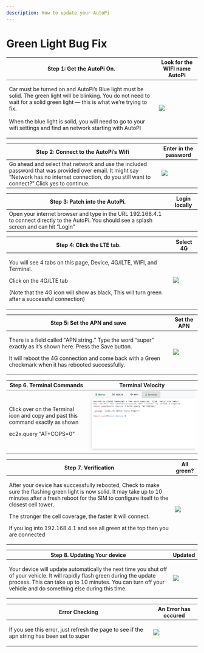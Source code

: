 ```yaml
---
description: How to update your AutoPi
---
```


# Green Light Bug Fix

| Step 1: Get the AutoPi On.                                                                                                                                                                                                                                                                                        | Look for the WIFI name AutoPi                                                                                                                                                               |
| ----------------------------------------------------------------------------------------------------------------------------------------------------------------------------------------------------------------------------------------------------------------------------------------------------------------- | ------------------------------------------------------------------------------------------------------------------------------------------------------------------------------------------- |
| <p>Car must be turned on and AutoPi’s Blue light must be solid. The green light will be blinking. You do not need to wait for a solid green light — this is what we’re trying to fix.<br><br>When the blue light is solid, you will need to go to your wifi settings and find an network starting with AutoPI</p> | ![](https://lh5.googleusercontent.com/X-UUj6Ef9IQ9sXdMstH7iOppgMf-f08fuuTcscbPpZ6EqV8yVrHDKI\_jhLvRIHbDMpVNHHNEdigNSSuEAzfemxR7IfFQwC\_KMnVgkIm-9cf3cllL6Yl77Hkw0uNMowgGqQZoMxG6fHqzX5rkvA) |

| Step 2: Connect to the AutoPi’s Wifi                                                                                                                                                                 | Enter in the password                                                                                                                                                                      |
| ---------------------------------------------------------------------------------------------------------------------------------------------------------------------------------------------------- | ------------------------------------------------------------------------------------------------------------------------------------------------------------------------------------------ |
| Go ahead and select that network and use the included password that was provided over email. It might say “Network has no internet connection, do you still want to connect?” Click yes to continue. | ![](https://lh5.googleusercontent.com/6IIrZVcctd7AXPQGqqTD8GMrJ2UN99WsvyjwUTXIXwAbK82WO30sPYU8-yqD0q8SIgrPAQDb7-i0Gjmo\_LPWQ6RRSNfIEEePGv8MYRXEIcBTZkjcx3oTOusrhwK5KwK4DIbtHXPd3NrCd57C6Q) |

| Step 3: Patch into the AutoPi.                                                                                                                   | Login locally                                                                                                                                                                                                                |
| ------------------------------------------------------------------------------------------------------------------------------------------------ | ---------------------------------------------------------------------------------------------------------------------------------------------------------------------------------------------------------------------------- |
| Open your internet browser and type in the URL 192.168.4.1 to connect directly to the AutoPi. You should see a splash screen and can hit “Login” | <img src="https://lh4.googleusercontent.com/7z_JTQzGodW3AthH1-WrMnmvrLr6K8Wjp-jtlY2gY1vF9QExscp-H6QNkY4FdYBRnZRpTV_0SYnjKb1PaygBJeEwUAODhzS_JXBkyt29yO4Jz73XclKLiPYZ3QmFOCE7226tS_a840TgATqR8g" alt="" data-size="original"> |

| Step 4: Click the LTE tab.                                                                                                                                                                                       | Select 4G                                                                                                                                                                                  |
| ---------------------------------------------------------------------------------------------------------------------------------------------------------------------------------------------------------------- | ------------------------------------------------------------------------------------------------------------------------------------------------------------------------------------------ |
| <p>You will see 4 tabs on this page, Device, 4G/lLTE, WIFI, and Terminal.</p><p>Click on the 4G/LTE tab</p><p>(Note that the 4G icon will show as black, This will turn green after a successful connection)</p> | ![](https://lh5.googleusercontent.com/FL-3WeTKInmLNTpPycylijk\_zVk6ehOTnZasrDrGDbuciJE4Nh3Fp5okQPjtFP0EpDRz109adpW1RnfsXEv0ekcs5rF4o2vvz0sRqZmP-MKS9KS4TJNEuhBLzcyBu2TiIg02Db5uI59qgjbDFQ) |



| Step 5: Set the APN and save                                                                                                                                                                                                         | Set the APN                                                                                                                                                                                |
| ------------------------------------------------------------------------------------------------------------------------------------------------------------------------------------------------------------------------------------ | ------------------------------------------------------------------------------------------------------------------------------------------------------------------------------------------ |
| <p>There is a field called “APN string.” Type the word “super” exactly as it’s shown here. Press the Save button.</p><p>It will reboot the 4G connection and come back with a Green checkmark when it has rebooted successfully.</p> | ![](https://lh6.googleusercontent.com/Wbehv2MAvYnTsXjv224soPNRhtarwe\_nDvEKDGBD6fXGWi5ItcJztN-5ZPRUvHrR0PaS2hEGxC1kk7gM7pgPRSddN1v8m33A6aQeOBaEFzYkaSrW6dKdDhLHRfqdbF19ddHlY06FcEPpN2Zynw) |

| Step 6. Terminal Commands                                                                                           | Terminal Velocity                       |
| ------------------------------------------------------------------------------------------------------------------- | --------------------------------------- |
| <p>Click over on the Terminal icon and copy and past this command exactly as shown</p><p>ec2x.query "AT+COPS=0"</p> | ![](<../.gitbook/assets/image (9).png>) |

| Step 7. Verification                                                                                                                                                                                                                                                                                                                                                               | All green?                                                                                                                                                                                   |
| ---------------------------------------------------------------------------------------------------------------------------------------------------------------------------------------------------------------------------------------------------------------------------------------------------------------------------------------------------------------------------------- | -------------------------------------------------------------------------------------------------------------------------------------------------------------------------------------------- |
| <p>After your device has successfully rebooted, Check to make sure the flashing green light is now solid. It may take up to 10 minutes after a fresh reboot for the SIM to configure itself to the closest cell tower.</p><p>The stronger the cell coverage, the faster it will connect.</p><p>If you log into 192.168.4.1 and see all green at the top then you are connected</p> | ![](https://lh3.googleusercontent.com/V-Eah1u6Q4y2vNTHfKva4S5yfp\_9-c5vgL6NXo3TRvtCpNn8PPv6TXDOepyxf6Dsq\_doxZsT-ak9VlxDVa0uNW2cEbhSFaL6RToZ6DOuQCtA-\_rLxZImmlKUlB0EfQ1wh5P8kqh4BTJ-JQCnkw) |

| Step 8. Updating Your device                                                                                                                                                                                                                                 | Updated                                                                                                                                                                                     |
| ------------------------------------------------------------------------------------------------------------------------------------------------------------------------------------------------------------------------------------------------------------ | ------------------------------------------------------------------------------------------------------------------------------------------------------------------------------------------- |
| <p></p><p>Your device will update automatically the next time you shut off of your vehicle. It will rapidly flash green during the update process. This can take up to 10 minutes. You can turn off your vehicle and do something else during this time.</p> | ![](https://lh3.googleusercontent.com/g\_sTXfeWJou02cji3LG1AFNQHerTfV4ntxXEUc7TcnAG7M1LPCPI0yu5yfBxY6Ni4rgut\_8rwnbMyJLVdzJzcTLQ7JidN5E1s8prU2AnEXOPuaaPQP6gzQw4wanMXVVMLoOphbnd4G3iPF-pfA) |

| Error Checking                                                                                            | An Error has occured                                                                                                                                                                          |
| --------------------------------------------------------------------------------------------------------- | --------------------------------------------------------------------------------------------------------------------------------------------------------------------------------------------- |
| <p></p><p>If you see this error, just refresh the page to see if the apn string has been set to super</p> | ![](https://lh5.googleusercontent.com/UWomBiSRxpgaU-jdHi6l\_l-nTHpHBfU5\_sO8Ki49cZgM9ws1X7eODflJoGwe6\_9bKWTlI73vcZnUpgvF1YlPE2bFucv89NcOV\_1iT2KLohyPerjDH92A0gFAG7jHPaebEoDYQImHIaaxV4rptQ) |



